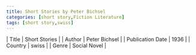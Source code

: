 ```yaml
---
title: Short Stories by Peter Bichsel
categories: [short story,Fiction Literature]
tags: [short story,swiss]
---
```

        
| Title | Short Stories  |
| Author |  Peter Bichsel  |
| Publication Date | 1936   |
| Country | swiss |
| Genre | Social Novel  |
        